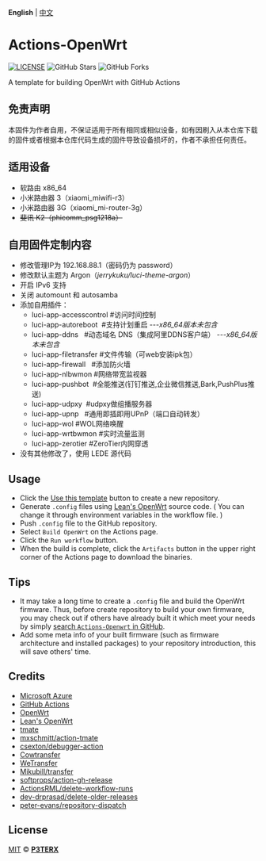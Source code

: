 **English** | [中文](https://p3terx.com/archives/build-openwrt-with-github-actions.html)

# Actions-OpenWrt

[![LICENSE](https://img.shields.io/github/license/mashape/apistatus.svg?style=flat-square&label=LICENSE)](https://github.com/P3TERX/Actions-OpenWrt/blob/master/LICENSE)
![GitHub Stars](https://img.shields.io/github/stars/P3TERX/Actions-OpenWrt.svg?style=flat-square&label=Stars&logo=github)
![GitHub Forks](https://img.shields.io/github/forks/P3TERX/Actions-OpenWrt.svg?style=flat-square&label=Forks&logo=github)

A template for building OpenWrt with GitHub Actions

## 免责声明
本固件为作者自用，不保证适用于所有相同或相似设备，如有因刷入从本仓库下载的固件或者根据本仓库代码生成的固件导致设备损坏的，作者不承担任何责任。

## 适用设备
- 软路由 x86_64
- 小米路由器 3（xiaomi_miwifi-r3）
- 小米路由器 3G（xiaomi_mi-router-3g）
- ~~斐讯 K2（phicomm_psg1218a）~~

## 自用固件定制内容
- 修改管理IP为 192.168.88.1（密码仍为 password）
- 修改默认主题为 Argon（*jerrykuku/luci-theme-argon*）
- 开启 IPv6 支持
- 关闭 automount 和 autosamba
- 添加自用插件：
   - luci-app-accesscontrol  #访问时间控制
   - luci-app-autoreboot  #支持计划重启      *---x86_64版本未包含*
   - luci-app-ddns   #动态域名 DNS（集成阿里DDNS客户端）      *---x86_64版本未包含*
   - luci-app-filetransfer  #文件传输（可web安装ipk包）
   - luci-app-firewall   #添加防火墙
   - luci-app-nlbwmon   #网络带宽监视器
   - luci-app-pushbot  #全能推送(钉钉推送,企业微信推送,Bark,PushPlus推送)
   - luci-app-udpxy  #udpxy做组播服务器
   - luci-app-upnp   #通用即插即用UPnP（端口自动转发）
   - luci-app-wol   #WOL网络唤醒
   - luci-app-wrtbwmon  #实时流量监测
   - luci-app-zerotier  #ZeroTier内网穿透
- 没有其他修改了，使用 LEDE 源代码

## Usage

- Click the [Use this template](https://github.com/P3TERX/Actions-OpenWrt/generate) button to create a new repository.
- Generate `.config` files using [Lean's OpenWrt](https://github.com/coolsnowwolf/lede) source code. ( You can change it through environment variables in the workflow file. )
- Push `.config` file to the GitHub repository.
- Select `Build OpenWrt` on the Actions page.
- Click the `Run workflow` button.
- When the build is complete, click the `Artifacts` button in the upper right corner of the Actions page to download the binaries.

## Tips

- It may take a long time to create a `.config` file and build the OpenWrt firmware. Thus, before create repository to build your own firmware, you may check out if others have already built it which meet your needs by simply [search `Actions-Openwrt` in GitHub](https://github.com/search?q=Actions-openwrt).
- Add some meta info of your built firmware (such as firmware architecture and installed packages) to your repository introduction, this will save others' time.

## Credits

- [Microsoft Azure](https://azure.microsoft.com)
- [GitHub Actions](https://github.com/features/actions)
- [OpenWrt](https://github.com/openwrt/openwrt)
- [Lean's OpenWrt](https://github.com/coolsnowwolf/lede)
- [tmate](https://github.com/tmate-io/tmate)
- [mxschmitt/action-tmate](https://github.com/mxschmitt/action-tmate)
- [csexton/debugger-action](https://github.com/csexton/debugger-action)
- [Cowtransfer](https://cowtransfer.com)
- [WeTransfer](https://wetransfer.com/)
- [Mikubill/transfer](https://github.com/Mikubill/transfer)
- [softprops/action-gh-release](https://github.com/softprops/action-gh-release)
- [ActionsRML/delete-workflow-runs](https://github.com/ActionsRML/delete-workflow-runs)
- [dev-drprasad/delete-older-releases](https://github.com/dev-drprasad/delete-older-releases)
- [peter-evans/repository-dispatch](https://github.com/peter-evans/repository-dispatch)

## License

[MIT](https://github.com/P3TERX/Actions-OpenWrt/blob/main/LICENSE) © [**P3TERX**](https://p3terx.com)
